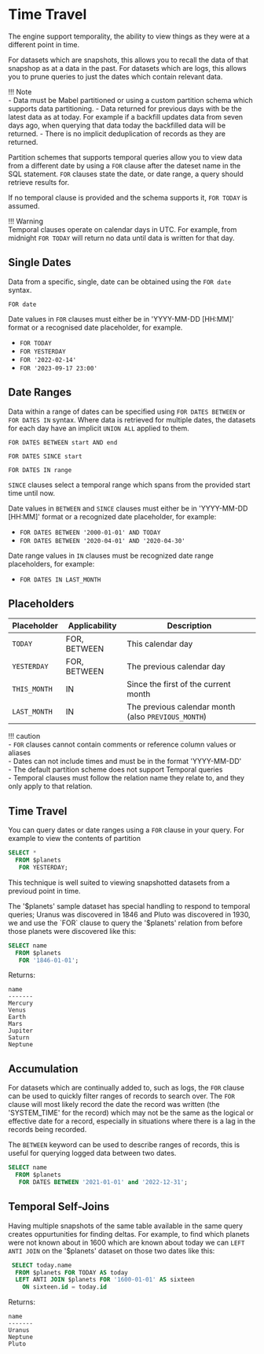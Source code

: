 # Time Travel

The engine support temporality, the ability to view things as they were at a different point in time.

For datasets which are snapshots, this allows you to recall the data of that snapshop as at a data in the past. For datasets which are logs, this allows you to prune queries to just the dates which contain relevant data.

!!! Note  
    - Data must be Mabel partitioned or using a custom partition schema which supports data partitioning.
    - Data returned for previous days with be the latest data as at today. For example if a backfill updates data from seven days ago, when querying that data today the backfilled data will be returned.
    - There is no implicit deduplication of records as they are returned.

Partition schemes that supports temporal queries allow you to view data from a different date by using a `FOR` clause after the dateset name in the SQL statement. `FOR` clauses state the date, or date range, a query should retrieve results for.
  
If no temporal clause is provided and the schema supports it, `FOR TODAY` is assumed.

!!! Warning     
    Temporal clauses operate on calendar days in UTC. For example, from midnight `FOR TODAY` will return no data until data is written for that day.

## Single Dates

Data from a specific, single, date can be obtained using the `FOR date` syntax. 

~~~
FOR date
~~~

Date values in `FOR` clauses must either be in 'YYYY-MM-DD [HH:MM]' format or a recognised date placeholder, for example.

- `FOR TODAY`
- `FOR YESTERDAY`
- `FOR '2022-02-14'`
- `FOR '2023-09-17 23:00'`

## Date Ranges

Data within a range of dates can be specified using `FOR DATES BETWEEN` or `FOR DATES IN` syntax. Where data is retrieved for multiple dates, the datasets for each day have an implicit `UNION ALL` applied to them.

~~~
FOR DATES BETWEEN start AND end
~~~
~~~
FOR DATES SINCE start
~~~
~~~
FOR DATES IN range
~~~

`SINCE` clauses select a temporal range which spans from the provided start time until now.

Date values in `BETWEEN` and `SINCE` clauses must either be in 'YYYY-MM-DD [HH:MM]' format or a recognized date placeholder, for example:

- `FOR DATES BETWEEN '2000-01-01' AND TODAY`
- `FOR DATES BETWEEN '2020-04-01' AND '2020-04-30'`

Date range values in `IN` clauses must be recognized date range placeholders, for example:

- `FOR DATES IN LAST_MONTH`

## Placeholders

Placeholder  | Applicability   | Description
------------ | --------------- | ------------
`TODAY`      | FOR, BETWEEN    | This calendar day
`YESTERDAY`  | FOR, BETWEEN    | The previous calendar day
`THIS_MONTH` | IN              | Since the first of the current month
`LAST_MONTH` | IN              | The previous calendar month (also `PREVIOUS_MONTH`)

!!! caution  
    - `FOR` clauses cannot contain comments or reference column values or aliases  
    - Dates can not include times and must be in the format 'YYYY-MM-DD'  
    - The default partition scheme does not support Temporal queries  
    - Temporal clauses must follow the relation name they relate to, and they only apply to that relation.

## Time Travel

You can query dates or date ranges using a `FOR` clause in your query. For example to view the contents of partition

~~~sql
SELECT *
  FROM $planets
   FOR YESTERDAY;
~~~

This technique is well suited to viewing snapshotted datasets from a previoud point in time. 

The '$planets' sample dataset has special handling to respond to temporal queries; Uranus was discovered in 1846 and Pluto was discovered in 1930, we and use the `FOR` clause to query the '$planets' relation from before those planets were discovered like this:

~~~sql
SELECT name
  FROM $planets
   FOR '1846-01-01';
~~~

Returns:

~~~
name
-------
Mercury
Venus
Earth
Mars
Jupiter
Saturn
Neptune
~~~

## Accumulation

For datasets which are continually added to, such as logs, the `FOR` clause can be used to quickly filter ranges of records to search over. The `FOR` clause will most likely record the date the record was written (the 'SYSTEM_TIME' for the record) which may not be the same as the logical or effective date for a record, especially in situations where there is a lag in the records being recorded.

The `BETWEEN` keyword can be used to describe ranges of records, this is useful for querying logged data between two dates.

~~~sql
SELECT name
  FROM $planets
   FOR DATES BETWEEN '2021-01-01' and '2022-12-31';
~~~

## Temporal Self-Joins

Having multiple snapshots of the same table available in the same query creates oppurtunities for finding deltas. For example, to find which planets were not known about in 1600 which are known about today we can `LEFT ANTI JOIN` on the '$planets' dataset on those two dates like this:

~~~sql
 SELECT today.name
  FROM $planets FOR TODAY AS today
  LEFT ANTI JOIN $planets FOR '1600-01-01' AS sixteen
    ON sixteen.id = today.id
~~~

Returns:
~~~
name
-------
Uranus
Neptune
Pluto
~~~